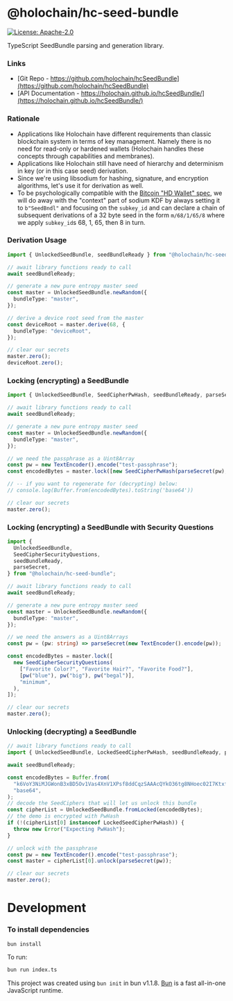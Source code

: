 # @holochain/hc-seed-bundle

[![License: Apache-2.0](https://img.shields.io/badge/License-Apache%202.0-blue.svg)](https://www.apache.org/licenses/LICENSE-2.0)

TypeScript SeedBundle parsing and generation library.

### Links

- [Git Repo - https://github.com/holochain/hcSeedBundle](https://github.com/holochain/hcSeedBundle)
- [API Documentation - https://holochain.github.io/hcSeedBundle/](https://holochain.github.io/hcSeedBundle/)

### Rationale

- Applications like Holochain have different requirements than classic blockchain system in terms of key management. Namely there is no need for read-only or hardened wallets (Holochain handles these concepts through capabilities and membranes).
- Applications like Holochain still have need of hierarchy and determinism in key (or in this case seed) derivation.
- Since we're using libsodium for hashing, signature, and encryption algorithms, let's use it for derivation as well.
- To be psychologically compatible with the [Bitcoin "HD Wallet" spec](https://github.com/bitcoin/bips/blob/master/bip-0032.mediawiki), we will do away with the "context" part of sodium KDF by always setting it to `b"SeedBndl"` and focusing on the `subkey_id` and can declare a chain of subsequent derivations of a 32 byte seed in the form `m/68/1/65/8` where we apply `subkey_id`s 68, 1, 65, then 8 in turn.

### Derivation Usage

```typescript
import { UnlockedSeedBundle, seedBundleReady } from "@holochain/hc-seed-bundle";

// await library functions ready to call
await seedBundleReady;

// generate a new pure entropy master seed
const master = UnlockedSeedBundle.newRandom({
  bundleType: "master",
});

// derive a device root seed from the master
const deviceRoot = master.derive(68, {
  bundleType: "deviceRoot",
});

// clear our secrets
master.zero();
deviceRoot.zero();
```

### Locking (encrypting) a SeedBundle

```typescript
import { UnlockedSeedBundle, SeedCipherPwHash, seedBundleReady, parseSecret } from "@holochain/hc-seed-bundle";

// await library functions ready to call
await seedBundleReady;

// generate a new pure entropy master seed
const master = UnlockedSeedBundle.newRandom({
  bundleType: "master",
});

// we need the passphrase as a Uint8Array
const pw = new TextEncoder().encode("test-passphrase");
const encodedBytes = master.lock([new SeedCipherPwHash(parseSecret(pw), "minimum")]);

// -- if you want to regenerate for (decrypting) below:
// console.log(Buffer.from(encodedBytes).toString('base64'))

// clear our secrets
master.zero();
```

### Locking (encrypting) a SeedBundle with Security Questions

```typescript
import {
  UnlockedSeedBundle,
  SeedCipherSecurityQuestions,
  seedBundleReady,
  parseSecret,
} from "@holochain/hc-seed-bundle";

// await library functions ready to call
await seedBundleReady;

// generate a new pure entropy master seed
const master = UnlockedSeedBundle.newRandom({
  bundleType: "master",
});

// we need the answers as a Uint8Arrays
const pw = (pw: string) => parseSecret(new TextEncoder().encode(pw));

const encodedBytes = master.lock([
  new SeedCipherSecurityQuestions(
    ["Favorite Color?", "Favorite Hair?", "Favorite Food?"],
    [pw("blue"), pw("big"), pw("begal")],
    "minimum",
  ),
]);

// clear our secrets
master.zero();
```

### Unlocking (decrypting) a SeedBundle

```typescript
// await library functions ready to call
import { UnlockedSeedBundle, LockedSeedCipherPwHash, seedBundleReady, parseSecret } from "@holochain/hc-seed-bundle";

await seedBundleReady;

const encodedBytes = Buffer.from(
  "k6VoY3NiMJGWonB3xBD5Ov1Vas4XnV1XPsf8ddCqzSAAAcQYkO36tg8NHoec02I7KtxfX+ZnmBzIz+SoxDFDNfr4/9811ugf18FiRSywOyVagFHIRTyrfV3jZLRt6W0r7WuepaQLjlFu4jgVMrd2xBOBqmJ1bmRsZVR5cGWmbWFzdGVy",
  "base64",
);
// decode the SeedCiphers that will let us unlock this bundle
const cipherList = UnlockedSeedBundle.fromLocked(encodedBytes);
// the demo is encrypted with PwHash
if (!(cipherList[0] instanceof LockedSeedCipherPwHash)) {
  throw new Error("Expecting PwHash");
}

// unlock with the passphrase
const pw = new TextEncoder().encode("test-passphrase");
const master = cipherList[0].unlock(parseSecret(pw));

// clear our secrets
master.zero();
```

# Development

### To install dependencies

```bash
bun install
```

To run:

```bash
bun run index.ts
```

This project was created using `bun init` in bun v1.1.8. [Bun](https://bun.sh) is a fast all-in-one JavaScript runtime.
